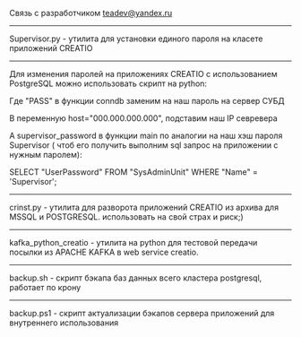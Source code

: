 Связь с разработчиком teadev@yandex.ru
__________________________________________________________________________________

Supervisor.py - утилита для установки единого пароля на класете приложений CREATIO

__________________________________________________________________________________
Для изменения паролей на приложениях CREATIO с использованием PostgreSQL можно использовать скрипт на python:

Где "PASS" в функции conndb заменим на наш пароль на сервер СУБД

В переменную  host="000.000.000.000", подставим наш IP севревера

А supervisor_password  в функции main по аналогии на наш хэш пароля Supervisor ( чтоб его получить выполним sql запрос на приложении с нужным паролем):

SELECT "UserPassword" FROM "SysAdminUnit" WHERE  "Name" = 'Supervisor';
__________________________________________________________________________________


crinst.py - утилита для разворота приложений CREATIO из архива для MSSQL и POSTGRESQL. использовать на свой страх и риск;)
__________________________________________________________________________________
kafka_python_creatio - утилита на python для тестовой передачи посылки из APACHE KAFKA в web service creatio.
__________________________________________________________________________________
backup.sh - скрипт бэкапа баз данных всего кластера postgresql, работает по крону
__________________________________________________________________________________
backup.ps1 - скрипт актуализации бэкапов сервера приложений для внутреннего использования